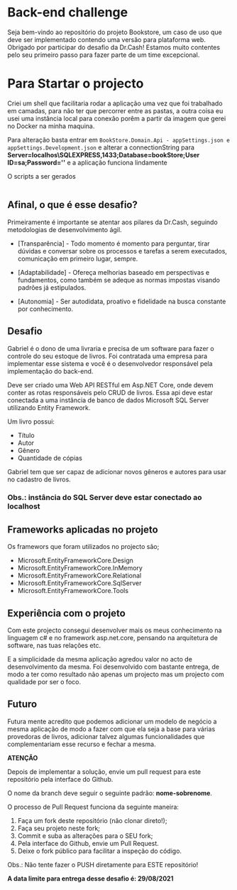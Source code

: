 # Back-end challenge

Seja bem-vindo ao repositório do projeto Bookstore, um caso de uso que deve ser implementado contendo uma versão para plataforma web. Obrigado por participar do desafio da Dr.Cash! Estamos muito contentes pelo seu primeiro passo para fazer parte de um time excepcional.

# Para Startar o projecto

Criei um shell que facilitaria rodar a aplicação uma vez que foi trabalhado em camadas, para não ter que percorrer entre as pastas,
a outra coisa eu usei uma instância local para conexão porêm a partir da imagem que gerei no Docker na minha maquina.

Para alteração basta entrar em `BookStore.Domain.Api - appSettings.json e appSettings.Development.json` e alterar a connectionString para
**Server=localhos\\SQLEXPRESS,1433;Database=bookStore;User ID=sa;Password=''** e a aplicação funciona lindamente

O scripts a ser gerados

```bash

```

## Afinal, o que é esse desafio?

Primeiramente é importante se atentar aos pilares da Dr.Cash, seguindo metodologias de desenvolvimento ágil.

- [Transparência] - Todo momento é momento para perguntar, tirar dúvidas e conversar sobre os processos e tarefas a serem executados, comunicação em primeiro lugar, sempre.

- [Adaptabilidade] - Ofereça melhorias baseado em perspectivas e fundamentos, como também se adeque as normas impostas visando padrões já estipulados.

- [Autonomia] - Ser autodidata, proativo e fidelidade na busca constante por conhecimento.

## Desafio

Gabriel é o dono de uma livraria e precisa de um software para fazer o controle do seu estoque de livros. Foi contratada uma empresa para implementar esse sistema e você é o desenvolvedor responsável pela implementação do back-end.

Deve ser criado uma Web API RESTful em Asp.NET Core, onde devem conter as rotas responsáveis pelo CRUD de livros. Essa api deve estar conectada a uma instância de banco de dados Microsoft SQL Server utilizando Entity Framework.

Um livro possui:

- Título
- Autor
- Gênero
- Quantidade de cópias

Gabriel tem que ser capaz de adicionar novos gêneros e autores para usar no cadastro de livros.

### Obs.: instância do SQL Server deve estar conectado ao localhost

## Frameworks aplicadas no projeto

Os framewors que foram utilizados no projecto são;

- Microsoft.EntityFrameworkCore.Design
- Microsoft.EntityFrameworkCore.InMemory
- Microsoft.EntityFrameworkCore.Relational
- Microsoft.EntityFrameworkCore.SqlServer
- Microsoft.EntityFrameworkCore.Tools

## Experiência com o projeto

Com este projecto consegui desenvolver mais os meus conhecimento na linguagem c# e no framework asp.net.core,
pensando na arquitetura de software, nas tuas relações etc.

E a simplicidade da mesma aplicação agredou valor no acto de desenvolvimento da mesma.
Foi desenvolvido com bastante entrega, de modo a ter como resultado não apenas um projecto mas
um projecto com qualidade por ser o foco.

## Futuro

Futura mente acredito que podemos adicionar um modelo de negócio a mesma aplicação de modo a fazer com que ela seja a base para
várias provedoras de livros, adicionar talvez algumas funcionalidades que complementariam esse recurso e fechar a mesma.

**ATENÇÃO**

Depois de implementar a solução, envie um pull request para este repositório pela interface do Github.

O nome da branch deve seguir o seguinte padrão: **nome-sobrenome**.

O processo de Pull Request funciona da seguinte maneira:

1. Faça um fork deste repositório (não clonar direto!);
2. Faça seu projeto neste fork;
3. Commit e suba as alterações para o SEU fork;
4. Pela interface do Github, envie um Pull Request.
5. Deixe o fork público para facilitar a inspeção do código.

Obs.: Não tente fazer o PUSH diretamente para ESTE repositório!

**A data limite para entrega desse desafio é: 29/08/2021**
